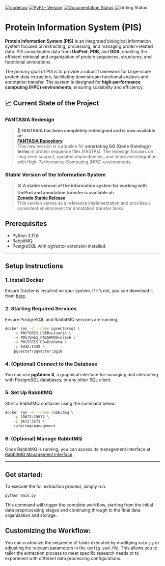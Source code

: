 [![codecov](https://codecov.io/gh/CBBIO/protein-metamorphisms-is/graph/badge.svg?token=mtOqdG0xbU)](https://codecov.io/gh/CBBIO/protein-metamorphisms-is)
[![PyPI - Version](https://img.shields.io/pypi/v/protein-metamorphisms-is)](https://pypi.org/project/protein-metamorphisms-is/)
[![Documentation Status](https://readthedocs.org/projects/protein-metamorphisms-is/badge/?version=latest)](https://protein-metamorphisms-is.readthedocs.io/en/latest/?badge=latest)
![Linting Status](https://github.com/CBBIO/protein-metamorphisms-is/actions/workflows/test-lint.yml/badge.svg?branch=main)

# **Protein Information System (PIS)**

**Protein Information System (PIS)** is an integrated biological information system focused on extracting, processing, and managing protein-related data. PIS consolidates data from **UniProt**, **PDB**, and **GOA**, enabling the efficient retrieval and organization of protein sequences, structures, and functional annotations.

The primary goal of PIS is to provide a robust framework for large-scale protein data extraction, facilitating downstream functional analysis and annotation transfer. The system is designed for **high-performance computing (HPC) environments**, ensuring scalability and efficiency.

## 📈 **Current State of the Project**

### **FANTASIA Redesign**
> 🔄 **FANTASIA has been completely redesigned and is now available at:**  
> [**FANTASIA Repository**](https://github.com/CBBIO/FANTASIA)  
> This new version is a pipeline for **annotating GO (Gene Ontology) terms** in protein sequence files (FASTAs). The redesign focuses on long-term support, updated dependencies, and improved integration with High-Performance Computing (HPC) environments.  

### **Stable Version of the Information System**
> 🛠️ **A stable version of the information system for working with UniProt and annotation transfer is available at:**  
> [**Zenodo Stable Release**](https://zenodo.org/records/15095845)  
> This version serves as a reference implementation and provides a consistent environment for annotation transfer tasks.

## **Prerequisites**

- Python 3.11.6
- RabbitMQ
- PostgreSQL with pgVector extension installed.

---

## **Setup Instructions**

### 1. Install Docker
Ensure Docker is installed on your system. If it’s not, you can download it from [here](https://docs.docker.com/get-docker/).

### 2. Starting Required Services

Ensure PostgreSQL and RabbitMQ services are running.

```bash
docker run -d --name pgvectorsql \
    -e POSTGRES_USER=usuario \
    -e POSTGRES_PASSWORD=clave \
    -e POSTGRES_DB=BioData \
    -p 5432:5432 \
    pgvector/pgvector:pg16 

```

### 4. (Optional) Connect to the Database

You can use **pgAdmin 4**, a graphical interface for managing and interacting with PostgreSQL databases, or any other SQL client.

### 5. Set Up RabbitMQ

Start a RabbitMQ container using the command below:

```bash
docker run -d --name rabbitmq \
    -p 15672:15672 \
    -p 5672:5672 \
    rabbitmq:management
```

### 6. (Optional) Manage RabbitMQ

Once RabbitMQ is running, you can access its management interface at [RabbitMQ Management Interface](http://localhost:15672/#/queues).

---

## **Get started:**

To execute the full extraction process, simply run:

```bash
python main.py
```

This command will trigger the complete workflow, starting from the initial data preprocessing stages and continuing through to the final data organization and storage.

## **Customizing the Workflow:**

You can customize the sequence of tasks executed by modifying `main.py` or adjusting the relevant parameters in the `config.yaml` file. This allows you to tailor the extraction process to meet specific research needs or to experiment with different data processing configurations.

